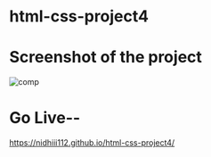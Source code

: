 # html-css-project4

# Screenshot of the project 

![comp](https://github.com/nidhiii112/html-css-project4/assets/117963273/9987b15a-8755-4aed-b137-d572e4365b6d)

# Go Live--
  
https://nidhiii112.github.io/html-css-project4/
